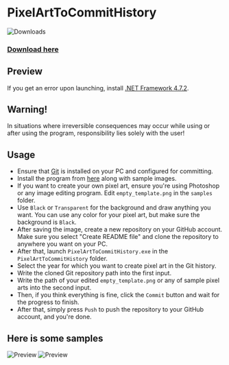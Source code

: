 # PixelArtToCommitHistory

![Downloads](https://img.shields.io/github/downloads/BySuspect/PixelArtToCommitHistory/total)

### [Download here](https://github.com/BySuspect/PixelArtToCommitHistory/releases/latest)

## Preview


If you get an error upon launching, install [.NET Framework 4.7.2](https://dotnet.microsoft.com/en-us/download/dotnet-framework/net472).

## Warning!
In situations where irreversible consequences may occur while using or after using the program, responsibility lies solely with the user!

## Usage

- Ensure that [Git](https://git-scm.com/docs) is installed on your PC and configured for committing.
- Install the program from [here](https://github.com/BySuspect/PixelArtToCommitHistory/releases/latest) along with sample images.
- If you want to create your own pixel art, ensure you're using Photoshop or any image editing program. Edit `empty_template.png` in the `samples` folder.
- Use `Black` or `Transparent` for the background and draw anything you want. You can use any color for your pixel art, but make sure the background is `Black`.
- After saving the image, create a new repository on your GitHub account. Make sure you select "Create README file" and clone the repository to anywhere you want on your PC.
- After that, launch `PixelArtToCommitHistory.exe` in the `PixelArtToCommitHistory` folder.
- Select the year for which you want to create pixel art in the Git history.
- Write the cloned Git repository path into the first input.
- Write the path of your edited `empty_template.png` or any of sample pixel arts into the second input.
- Then, if you think everything is fine, click the `Commit` button and wait for the progress to finish.
- After that, simply press `Push` to push the repository to your GitHub account, and you're done.

## Here is some samples

![Preview](https://i.imgur.com/LtponN6.png)
![Preview](https://i.imgur.com/TD8iYYe.png)
